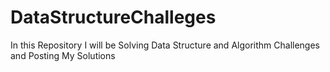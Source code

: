 # DataStructureChalleges
In this Repository I will be Solving Data Structure and Algorithm Challenges and Posting My Solutions
